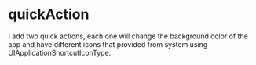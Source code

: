 # quickAction

I add two quick actions, each one will change the background color of the app
and have different icons that provided from system using UIApplicationShortcutIconType.

